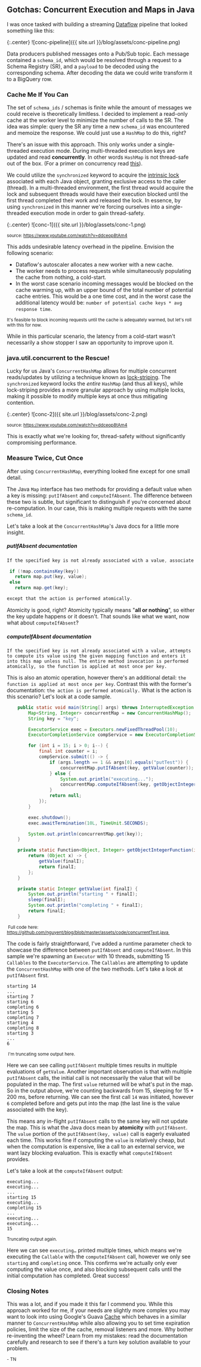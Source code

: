 ## Gotchas: Concurrent Execution and Maps in Java

I was once tasked with building a streaming [Dataflow](https://cloud.google.com/dataflow/) pipeline that looked something like this:

{:.center}
![conc-pipeline]({{ site.url }}/blog/assets/conc-pipeline.png)

Data producers published messages onto a Pub/Sub topic. Each message contained a `schema_id`, which would be resolved through a request to a Schema Registry (SR), and a `payload` to be decoded using the corresponding schema. After decoding the data we could write transform it to a BigQuery row.

### Cache Me If You Can

The set of `schema_ids` / schemas is finite while the amount of messages we could receive is theoretically limitless. I decided to implement a read-only cache at the worker level to minimize the number of calls to the SR. The idea was simple: query the SR any time a new `schema_id` was encountered and memoize the response. We could just use a `HashMap` to do this, right?

There's an issue with this approach. This only works under a single-threaded execution mode. During multi-threaded execution keys are updated and read **concurrently**. In other words `HashMap` is not thread-safe out of the box. (For a primer on concurrency read [this](https://sookocheff.com/post/concurrency/concurrency-a-primer/)).

We could utilize the `synchronized` keyword to acquire the [intrinsic lock](https://docs.oracle.com/javase/tutorial/essential/concurrency/locksync.html) associated with each Java object, granting  exclusive access to the caller (thread). In a multi-threaded environment, the first thread would acquire the lock and subsequent threads would have their execution blocked until the first thread completed their work and released the lock. In essence, by using `synchronized` in this manner we're forcing ourselves into a single-threaded execution mode in order to gain thread-safety.

{:.center}
![conc-1]({{ site.url }}/blog/assets/conc-1.png)

<sub>source: https://www.youtube.com/watch?v=ddceop8tAm4</sub>

This adds undesirable latency overhead in the pipeline. Envision the following scenario:

- Dataflow's autoscaler allocates a new worker with a new cache.
- The worker needs to process requests while simultaneously populating the cache from nothing, a cold-start.
- In the worst case scenario incoming messages would be blocked on the cache warming up, with an upper bound of the total number of potential cache entries. This would be a one time cost, and in the worst case the additional latency would be: `number of potential cache keys * avg response time`.

<sub>It's feasible to block incoming requests until the cache is adequately warmed, but let's roll with this for now.</sub>

While in this particular scenario, the latency from a cold-start wasn't necessarily a show stopper I saw an opportunity to improve upon it.

### java.util.concurrent to the Rescue!

Lucky for us Java's `ConcurrentHashMap` allows for multiple concurrent reads/updates by utilizing a technique known as [lock-striping](https://netjs.blogspot.com/2016/05/lock-striping-in-java-concurrency.html). The `synchronized` keyword locks the _entire_ `HashMap` (and thus all keys), while lock-striping provides a more granular approach by using multiple locks, making it possible to modify multiple keys at once thus mitigating contention.

{:.center}
![conc-2]({{ site.url }}/blog/assets/conc-2.png)

<sub>source: https://www.youtube.com/watch?v=ddceop8tAm4</sub>

This is exactly what we're looking for, thread-safety without significantly compromising performance.

### Measure Twice, Cut Once

After using `ConcurrentHashMap`, everything looked fine except for one small detail.

The Java `Map` interface has two methods for providing a default value when a key is missing: `putIfAbsent` and `computeIfAbsent`. The difference between these two is subtle, but significant to distinguish if you're concerned about re-computation. In our case, this is making multiple requests with the same `schema_id`.

Let's take a look at the `ConcurrentHashMap`'s Java docs for a little more insight.

##### putIfAbsent documentation

````java
If the specified key is not already associated with a value, associate it with the given value. This is equivalent to

 if (!map.containsKey(key))
   return map.put(key, value);
 else
   return map.get(key);

except that the action is performed atomically.
````

Atomicity is good, right? Atomicity typically means "**all or nothing**", so either the key update happens or it doesn't. That sounds like what we want, now what about `computeIfAbsent`?

##### computeIfAbsent documentation

```
If the specified key is not already associated with a value, attempts to compute its value using the given mapping function and enters it into this map unless null. The entire method invocation is performed atomically, so the function is applied at most once per key.
```

This is also an atomic operation, however there's an additional detail: `the function is applied at most once per key`. Contrast this with the former's documentation: `the action is performed atomically.` What is the action is this scenario? Let's look at a code sample.

```java
    public static void main(String[] args) throws InterruptedException {
        Map<String, Integer> concurrentMap = new ConcurrentHashMap();
        String key = "key";

        ExecutorService exec = Executors.newFixedThreadPool(10);
        ExecutorCompletionService compService = new ExecutorCompletionService(exec);

        for (int i = 15; i > 0; i--) {
            final int counter = i;
            compService.submit(() -> {
                if (args.length == 1 && args[0].equals("putTest")) {
                    concurrentMap.putIfAbsent(key, getValue(counter));
                } else {
                    System.out.println("executing...");
                    concurrentMap.computeIfAbsent(key, getObjectIntegerFunction(counter));
                }
                return null;
            });
        }

        exec.shutdown();
        exec.awaitTermination(10L, TimeUnit.SECONDS);

        System.out.println(concurrentMap.get(key));
    }

    private static Function<Object, Integer> getObjectIntegerFunction(int finalI) {
        return (Object x) -> {
            getValue(finalI);
            return finalI;
        };
    }

    private static Integer getValue(int finalI) {
        System.out.println("starting " + finalI);
        sleep(finalI);
        System.out.println("completing " + finalI);
        return finalI;
    }
```

<sub> Full code here: https://github.com/nguyent/blog/blob/master/assets/code/concurrentTest.java </sub>

The code is fairly straightforward, I've added a runtime parameter check to showcase the difference between `putIfAbsent` and `computeIfAbsent`. In this sample we're spawning an `Executor` with 10 threads, submitting 15 `Callables` to the `ExecutorService`. The `Callables` are attempting to update the `ConcurrentHashMap` with one of the two methods. Let's take a look at `putIfAbsent` first.

```
starting 14
...
starting 7
starting 6
completing 6
starting 5
completing 7
starting 4
completing 8
starting 3
...
6
```

<sub> I'm truncating some output here.</sub>

Here we can see calling `putIfAbsent` multiple times results in multiple evaluations of `getValue`. Another important observation is that with multiple `putIfAbsent` calls, the initial call is not necessarily the value that will be populated in the map. The first `value` returned will be what's put in the map. So in the output above, we're counting backwards from 15, sleeping for 15 * 200 ms, before returning. We can see the first call `14` was initiated, however `6` completed before and gets put into the map (the last line is the value associated with the key).

This means any in-flight `putIfAbsent` calls to the same key will not update the map. This is what the Java docs mean by **atomicity** with `putIfAbsent`. The `value` portion of the `putIfAbsent(key, value)` call is eagerly evaluated each time. This works fine if computing the `value` is relatively cheap, but when the computation is expensive, like a call to an external service, we want lazy blocking evaluation. This is exactly what `computeIfAbsent` provides.

Let's take a look at the `computeIfAbsent` output:

```
executing...
executing...
...
starting 15
executing...
completing 15
...
executing...
executing...
15
```

<sub>Truncating output again. </sub>

Here we can see `executing…` printed multiple times, which means we're executing the `Callable` with the  `computeIfAbsent` call, however we only see `starting` and `completing` once. This confirms we're actually only ever computing the value once, and also blocking subsequent calls until the initial computation has completed. Great success!

### Closing Notes

This was a lot, and if you made it this far I commend you. While this approach worked for me, if your needs are slightly more complex you may want to look into using Google's Guava [Cache](https://github.com/google/guava/wiki/CachesExplained) which behaves in a similar manner to `ConcurrentHashMap` while also allowing you to set time expiration policies, limit the size of the cache, removal listeners and more. Why bother re-inventing the wheel? Learn from my mistakes: read the documentation carefully and research to see if there's a turn key solution available to your problem.

<sub>- TN</sub>

